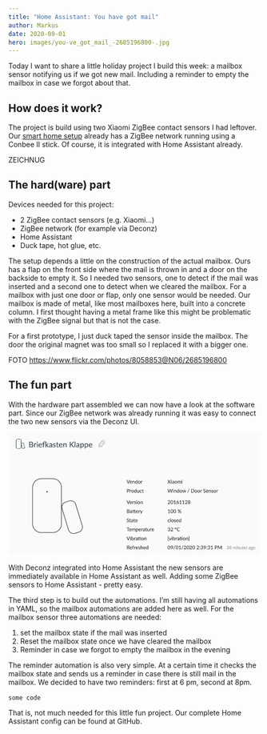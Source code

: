 ```yaml
---
title: "Home Assistant: You have got mail"
author: Markus
date: 2020-09-01
hero: images/you-ve_got_mail_-2685196800-.jpg
---
```

Today I want to share a little holiday project I build this week: a mailbox sensor notifying us if we got new mail. Including a reminder to empty the mailbox in case we forgot about that.

## How does it work?

The project is build using two Xiaomi ZigBee contact sensors I had leftover. Our [smart home setup](/jama-villa) already has a ZigBee network running using a Conbee II stick. Of course, it is integrated with Home Assistant already.

ZEICHNUG

## The hard(ware) part

Devices needed for this project:

* 2 ZigBee contact sensors (e.g. Xiaomi...)
* ZigBee network (for example via Deconz)
* Home Assistant
* Duck tape, hot glue, etc. 

The setup depends a little on the construction of the actual mailbox. Ours has a flap on the front side where the mail is thrown in and a door on the backside to empty it. So I needed two sensors, one to detect if the mail was inserted and a second one to detect when we cleared the mailbox. For a mailbox with just one door or flap, only one sensor would be needed. Our mailbox is made of metal, like most mailboxes here, built into a concrete column. I first thought having a metal frame like this might be problematic with the ZigBee signal but that is not the case.

For a first prototype, I just duck taped the sensor inside the mailbox. The door the original magnet was too small so I replaced it with a bigger one.

FOTO
https://www.flickr.com/photos/8058853@N06/2685196800

## The fun part

With the hardware part assembled we can now have a look at the software part. Since our ZigBee network was already running it was easy to connect the two new sensors via the Deconz UI.

![Mailbox sensor in deCONZ](images/deconz-sensor.jpg)

With Deconz integrated into Home Assistant the new sensors are immediately available in Home Assistant as well. Adding some ZigBee sensors to Home Assistant - pretty easy.

The third step is to build out the automations. I’m still having all automations in YAML, so the mailbox automations are added here as well. For the mailbox sensor three automations are needed:

1. set the mailbox state if the mail was inserted
2. Reset the mailbox state once we have cleared the mailbox
3. Reminder in case we forgot to empty the mailbox in the evening

The reminder automation is also very simple. At a certain time it checks the mailbox state and sends us a reminder in case there is still mail in the mailbox. We decided to have two reminders: first at 6 pm, second at 8pm.

```
some code
```

That is, not much needed for this little fun project. Our complete Home Assistant config can be found at GitHub.